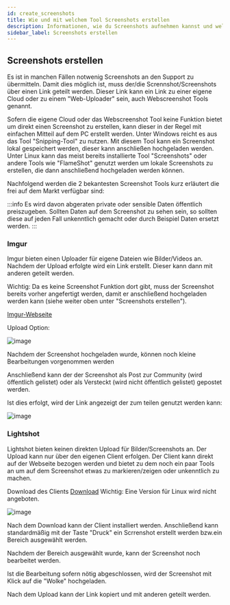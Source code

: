 ```yaml
---
id: create_screenshots
title: Wie und mit welchem Tool Screenshots erstellen
description: Informationen, wie du Screenshots aufnehmen kannst und welche Tools empfehlenswert sind - ZAP-Hosting.com Dokumentationen
sidebar_label: Screenshots erstellen
---
```


## Screenshots erstellen

Es ist in manchen Fällen notwenig Screenshots an den Support zu übermitteln.
Damit dies möglich ist, muss der/die Scrennshot/Screenshots über einen Link geteilt werden. 
Dieser Link kann ein Link zu einer eigene Cloud oder zu einem "Web-Uploader" sein, auch Webscreenshot Tools genannt. 

Sofern die eigene Cloud oder das Webscreenshot Tool keine Funktion bietet um direkt einen Screenshot zu erstellen, kann dieser in der Regel mit einfachen Mitteil auf dem PC erstellt werden. 
Unter Windows reicht es aus das Tool "Snipping-Tool" zu nutzen. Mit diesem Tool kann ein Screenshot lokal gespeichert werden, dieser kann anschließen hochgeladen werden. 
Unter Linux kann das meist bereits installierte Tool "Screenshots" oder andere Tools wie "FlameShot" genutzt werden um lokale Screenshots zu erstellen, die dann anschließend hochgeladen werden können.


Nachfolgend werden die 2 bekantesten Screenshot Tools kurz erläutert die frei auf dem Markt verfügbar sind:

:::info
Es wird davon abgeraten private oder sensible Daten öffentlich preiszugeben. Sollten Daten auf dem Screenshot zu sehen sein, so sollten diese auf jeden Fall unkenntlich gemacht oder durch Beispiel Daten ersetzt werden.
:::


### Imgur

Imgur bieten einen Uploader für eigene Dateien wie Bilder/Videos an. 
Nachdem der Upload erfolgte wird ein Link erstellt. 
Dieser kann dann mit anderen geteilt werden. 

Wichtig: Da es keine Screenshot Funktion dort gibt, muss der Screenshot bereits vorher angefertigt werden, damit er anschließend hochgeladen werden kann (siehe weiter oben unter "Screenshots erstellen").

[Imgur-Webseite](https://imgur.com/upload)

Upload Option:

![image](https://user-images.githubusercontent.com/13604413/159170265-740e9052-41fc-43c3-9b3b-d4ce3725239f.png)

Nachdem der Screenshot hochgeladen wurde, können noch kleine Bearbeitungen vorgenommen werden

Anschließend kann der der Screenshot als Post zur Community (wird öffentlich gelistet) oder als Versteckt (wird nicht öffentlich gelistet) gepostet werden. 

Ist dies erfolgt, wird der Link angezeigt der zum teilen genutzt werden kann:

![image](https://user-images.githubusercontent.com/13604413/159170268-ee36e695-4354-439e-b98f-5a6ab953f935.png)

### Lightshot

Lightshot bieten keinen direkten Upload für Bilder/Screenshots an. Der Upload kann nur über den eigenen Client erfolgen. 
Der Client kann direkt auf der Webseite bezogen werden und bietet zu dem noch ein paar Tools an um auf dem Screenshot etwas zu markieren/zeigen oder unkenntlich zu machen. 

Download des Clients [Download](https://app.prntscr.com/en/)
Wichtig: Eine Version für Linux wird nicht angeboten. 

![image](https://user-images.githubusercontent.com/13604413/159170271-13f1373f-b5e2-4c8a-8546-bf0f0359daaf.png)

Nach dem Download kann der Client installiert werden. 
Anschließend kann standardmäßig mit der Taste "Druck" ein Scrrenshot erstellt werden bzw.ein Bereich ausgewählt werden. 

Nachdem der Bereich ausgewählt wurde, kann der Screenshot noch bearbeitet werden. 

Ist die Bearbeitung sofern nötig abgeschlossen, wird der Screenshot mit Klick auf die "Wolke" hochgeladen. 

Nach dem Upload kann der Link kopiert und mit anderen geteilt werden.


